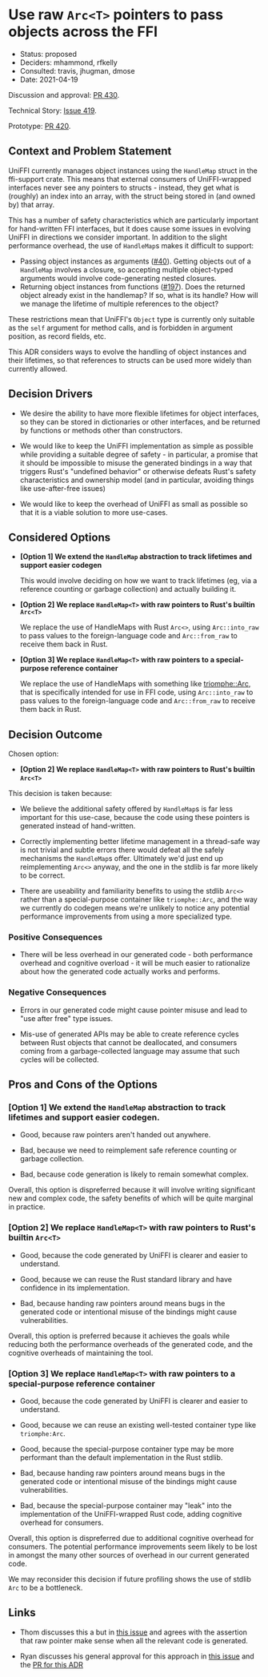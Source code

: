 # Use raw `Arc<T>` pointers to pass objects across the FFI

* Status: proposed
* Deciders: mhammond, rfkelly
* Consulted: travis, jhugman, dmose
* Date: 2021-04-19

Discussion and approval: [PR 430](https://github.com/mozilla/uniffi-rs/pull/430).

Technical Story: [Issue 419](https://github.com/mozilla/uniffi-rs/issues/419).

Prototype: [PR 420](https://github.com/mozilla/uniffi-rs/pull/420).

## Context and Problem Statement

UniFFI currently manages object instances using the `HandleMap` struct in the ffi-support crate.
This means that external consumers of UniFFI-wrapped interfaces never see
any pointers to structs - instead, they get what is (roughly) an index into
an array, with the struct being stored in (and owned by) that array.

This has a number of safety characteristics which are particularly important for
hand-written FFI interfaces, but it does cause some issues in evolving UniFFI in
directions we consider important. In addition to the slight performance overhead,
the use of `HandleMap`s makes it difficult to support:

* Passing object instances as arguments ([#40](https://github.com/mozilla/uniffi-rs/issues/40)).
  Getting objects out of a `HandleMap` involves a closure, so accepting multiple
  object-typed arguments would involve code-generating nested closures.
* Returning object instances from functions ([#197](https://github.com/mozilla/uniffi-rs/issues/197)).
  Does the returned object already exist in the handlemap? If so, what is its handle?
  How will we manage the lifetime of multiple references to the object?

These restrictions mean that UniFFI's `Object` type is currently only suitable
as the `self` argument for method calls, and is forbidden in argument position,
as record fields, etc.

This ADR considers ways to evolve the handling of object instances and their
lifetimes, so that references to structs can be used more widely than currently allowed.

## Decision Drivers

* We desire the ability to have more flexible lifetimes for object interfaces, so
  they can be stored in dictionaries or other interfaces, and be returned by
  functions or methods other than constructors.

* We would like to keep the UniFFI implementation as simple as possible while
  providing a suitable degree of safety - in particular, a promise that it
  should be impossible to misuse the generated bindings in a way that triggers
  Rust's "undefined behavior" or otherwise defeats Rust's safety
  characteristics and ownership model (and in particular, avoiding things like
  use-after-free issues)

* We would like to keep the overhead of UniFFI as small as possible so that it
  is a viable solution to more use-cases.

## Considered Options

* **[Option 1] We extend the `HandleMap` abstraction to track lifetimes and support easier codegen**

  This would involve deciding  on how we want to track lifetimes (eg, via a reference counting or garbage
  collection) and actually building it.

* **[Option 2] We replace `HandleMap<T>` with raw pointers to Rust's builtin `Arc<T>`**

  We replace the use of HandleMaps with Rust `Arc<>`, using `Arc::into_raw` to pass
  values to the foreign-language code and `Arc::from_raw` to receive them back in Rust.

* **[Option 3] We replace `HandleMap<T>` with raw pointers to a special-purpose reference container**

  We replace the use of HandleMaps with something like [triomphe::Arc](https://docs.rs/triomphe/0.1.2/triomphe/),
  that is specifically intended for use in FFI code, using `Arc::into_raw` to pass values to the foreign-language
  code and `Arc::from_raw` to receive them back in Rust.

## Decision Outcome

Chosen option:

* **[Option 2] We replace `HandleMap<T>` with raw pointers to Rust's builtin `Arc<T>`**

This decision is taken because:

* We believe the additional safety offered by `HandleMap`s is far less
  important for this use-case, because the code using these pointers is
  generated instead of hand-written.

* Correctly implementing better lifetime management in a thread-safe way is not
  trivial and subtle errors there would defeat all the safely mechanisms the
  `HandleMap`s offer. Ultimately we'd just end up reimplementing `Arc<>` anyway,
  and the one in the stdlib is far more likely to be correct.

* There are useability and familiarity benefits to using the stdlib `Arc<>` rather
  than a special-purpose container like `triomphe::Arc`, and the way we currently
  do codegen means we're unlikely to notice any potential performance improvements
  from using a more specialized type.

### Positive Consequences

* There will be less overhead in our generated code - both performance overhead
  and cognitive overload - it will be much easier to rationalize about how
  the generated code actually works and performs.

### Negative Consequences

* Errors in our generated code might cause pointer misuse and lead to "use
  after free" type issues.

* Mis-use of generated APIs may be able to create reference cycles between Rust
  objects that cannot be deallocated, and consumers coming from a garbage-collected
  language may assume that such cycles will be collected.

## Pros and Cons of the Options

### [Option 1] We extend the `HandleMap` abstraction to track lifetimes and support easier codegen.

* Good, because raw pointers aren't handed out anywhere.

* Bad, because we need to reimplement safe reference counting or garbage
  collection.

* Bad, because code generation is likely to remain somewhat complex.

Overall, this option is dispreferred because it will involve writing significant new and complex code,
the safety benefits of which will be quite marginal in practice.

### [Option 2] We replace `HandleMap<T>` with raw pointers to Rust's builtin `Arc<T>`

* Good, because the code generated by UniFFI is clearer and easier to understand.

* Good, because we can reuse the Rust standard library and have confidence in
  its implementation.

* Bad, because handing raw pointers around means bugs in the generated code or
  intentional misuse of the bindings might cause vulnerabilities.

Overall, this option is preferred because it achieves the goals while reducing both the
performance overheads of the generated code, and the cognitive overheads of maintaining
the tool.

### [Option 3] We replace `HandleMap<T>` with raw pointers to a special-purpose reference container

* Good, because the code generated by UniFFI is clearer and easier to understand.

* Good, because we can reuse an existing well-tested container type like `triomphe:Arc`.

* Good, because the special-purpose container type may be more performant than the
  default implementation in the Rust stdlib.

* Bad, because handing raw pointers around means bugs in the generated code or
  intentional misuse of the bindings might cause vulnerabilities.

* Bad, because the special-purpose container may "leak" into the implementation of the UniFFI-wrapped
  Rust code, adding cognitive overhead for consumers.

Overall, this option is dispreferred due to additional cognitive overhead for consumers.
The potential performance improvements seem likely to be lost in amongst the many other
sources of overhead in our current generated code.

We may reconsider this decision if future profiling shows the use of stdlib `Arc` to be a bottleneck.

## Links

* Thom discusses this a but in [this issue](https://github.com/mozilla/uniffi-rs/issues/244)
  and agrees with the assertion that raw pointer make sense when all
  the relevant code is generated.

* Ryan discusses his general approval for this approach in [this issue](https://github.com/mozilla/uniffi-rs/issues/419)
  and the [PR for this ADR](https://github.com/mozilla/uniffi-rs/pull/430)
